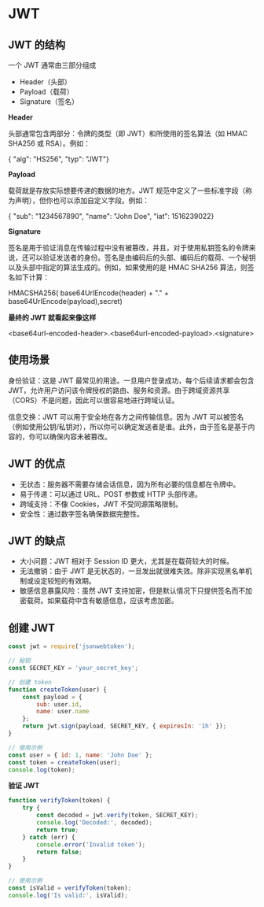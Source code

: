 # JWT

## **JWT 的结构**

一个 JWT 通常由三部分组成

* Header（头部）
* Payload（载荷）
* Signature（签名）

**Header**

头部通常包含两部分：令牌的类型（即 JWT）和所使用的签名算法（如 HMAC SHA256 或 RSA）。例如：

{ "alg": "HS256", "typ": "JWT"}

**Payload**

载荷就是存放实际想要传递的数据的地方。JWT 规范中定义了一些标准字段（称为声明），但你也可以添加自定义字段。例如：

{ "sub": "1234567890", "name": "John Doe", "iat": 1516239022}

**Signature**

签名是用于验证消息在传输过程中没有被篡改，并且，对于使用私钥签名的令牌来说，还可以验证发送者的身份。签名是由编码后的头部、编码后的载荷、一个秘钥以及头部中指定的算法生成的。例如，如果使用的是 HMAC SHA256 算法，则签名如下计算：

HMACSHA256( base64UrlEncode(header) + "." + base64UrlEncode(payload),secret)

**最终的 JWT 就看起来像这样**

\<base64url-encoded-header>.\<base64url-encoded-payload>.\<signature>

## **使用场景**

身份验证：这是 JWT 最常见的用途。一旦用户登录成功，每个后续请求都会包含 JWT，允许用户访问该令牌授权的路由、服务和资源。由于跨域资源共享（CORS）不是问题，因此可以很容易地进行跨域认证。

信息交换：JWT 可以用于安全地在各方之间传输信息。因为 JWT 可以被签名（例如使用公钥/私钥对），所以你可以确定发送者是谁。此外，由于签名是基于内容的，你可以确保内容未被篡改。

## **JWT 的优点**

* 无状态：服务器不需要存储会话信息，因为所有必要的信息都在令牌中。
* 易于传递：可以通过 URL、POST 参数或 HTTP 头部传递。
* 跨域支持：不像 Cookies，JWT 不受同源策略限制。
* 安全性：通过数字签名确保数据完整性。

## **JWT 的缺点**

* 大小问题：JWT 相对于 Session ID 更大，尤其是在载荷较大的时候。
* 无法撤销：由于 JWT 是无状态的，一旦发出就很难失效。除非实现黑名单机制或设定较短的有效期。
* 敏感信息暴露风险：虽然 JWT 支持加密，但是默认情况下只提供签名而不加密载荷。如果载荷中含有敏感信息，应该考虑加密。

## **创建 JWT**

```javascript
const jwt = require('jsonwebtoken');

// 秘钥
const SECRET_KEY = 'your_secret_key';

// 创建 token
function createToken(user) {
    const payload = {
        sub: user.id,
        name: user.name
    };
    return jwt.sign(payload, SECRET_KEY, { expiresIn: '1h' });
}

// 使用示例
const user = { id: 1, name: 'John Doe' };
const token = createToken(user);
console.log(token);

```

**验证 JWT**

```javascript
function verifyToken(token) {
    try {
        const decoded = jwt.verify(token, SECRET_KEY);
        console.log('Decoded:', decoded);
        return true;
    } catch (err) {
        console.error('Invalid token');
        return false;
    }
}

// 使用示例
const isValid = verifyToken(token);
console.log('Is valid:', isValid);

```
